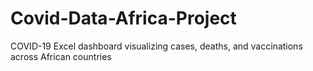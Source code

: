 # Covid-Data-Africa-Project
COVID-19 Excel dashboard visualizing cases, deaths, and vaccinations across African countries
